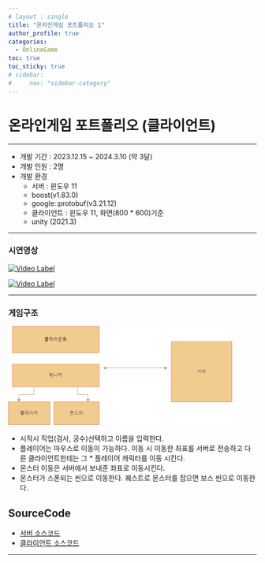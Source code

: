 ```yaml
---
# layout : single
title: "온라인게임 포트폴리오 1"
author_profile: true
categories:
  - OnlineGame
toc: true
toc_sticky: true
# sidebar:
#     nav: "sidebar-category"
---
```


# 온라인게임 포트폴리오 (클라이언트)
<hr/>

* 개발 기간 : 2023.12.15 ~ 2024.3.10  (약 3달)
* 개발 인원 : 2명
* 개발 환경 
    * 서버 : 윈도우 11
    * boost(v1.83.0)
    * google::protobuf(v3.21.12)
    * 클라이언트 : 윈도우 11, 화면(800 * 600)기준
    * unity (2021.3)
<hr/>

### 시연영상
[![Video Label](http://img.youtube.com/vi/bkWg1QWX7Vs/0.jpg)](https://www.youtube.com/watch?v=bkWg1QWX7Vs)

[![Video Label](http://img.youtube.com/vi/UeYY-_UfRoY/0.jpg)](https://www.youtube.com/watch?v=UeYY-_UfRoY)

<hr/>

### 게임구조 
<img src="/assets/images/rpg구조도.png" width="90%" height="90%" title="rpg구조도" alt="rpg구조도"/> <br/>

<!-- {: .notice} -->
* 시작시 직업(검사, 궁수)선택하고 이름을 입력한다.   
* 플레이어는 마우스로 이동이 가능하다. 이동 시 이동한 좌표를 서버로 전송하고 다른 클라이언트한테는 그 * 플레이어 캐릭터를 이동 시킨다.   
* 몬스터 이동은 서버에서 보내준 좌표로 이동시킨다.   
* 몬스터가 스폰되는 씬으로 이동한다. 퀘스트로 몬스터를 잡으면 보스 씬으로 이동한다.   


## SourceCode
* [서버 소스코드](https://github.com/qornwh/GameServerProject)
* [클라이언트 소스코드](https://github.com/Theta08/growGame)
<hr/>

